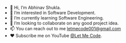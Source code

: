 - 👋 Hi, I’m Abhinav Shukla.
- 👀 I’m interested in Software Development.
- 🌱 I’m currently learning Software Engineering.
- 💞️ I’m looking to collaborate on any good project idea. 
- 📫 You can reach out to me letmecode001@gmail.com
- ❤️ Subscribe me on YouTube [@Let Me Code](https://www.youtube.com/channel/UCfMiFzSrqj8xuBWo-cxwMDg).

<!---
abhinavshukla01/abhinavshukla01 is a ✨ special ✨ repository because its `README.md` (this file) appears on your GitHub profile.
You can click the Preview link to take a look at your changes.
--->
